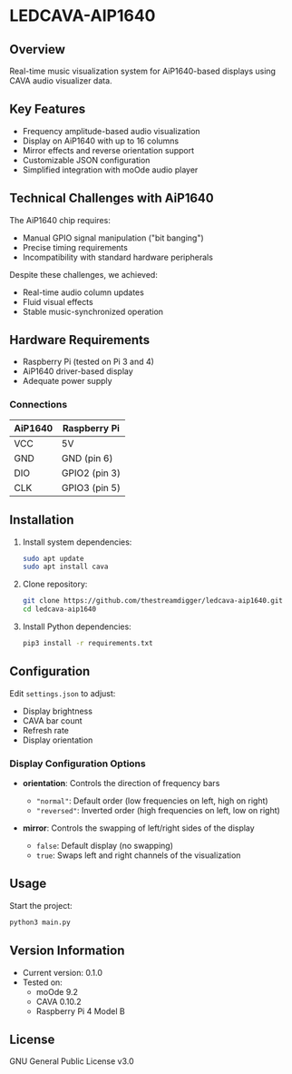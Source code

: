 # LEDCAVA-AIP1640

## Overview

Real-time music visualization system for AiP1640-based displays using CAVA audio visualizer data.

## Key Features

- Frequency amplitude-based audio visualization
- Display on AiP1640 with up to 16 columns
- Mirror effects and reverse orientation support
- Customizable JSON configuration
- Simplified integration with moOde audio player

## Technical Challenges with AiP1640

The AiP1640 chip requires:
- Manual GPIO signal manipulation ("bit banging")
- Precise timing requirements
- Incompatibility with standard hardware peripherals

Despite these challenges, we achieved:
- Real-time audio column updates
- Fluid visual effects
- Stable music-synchronized operation

## Hardware Requirements

- Raspberry Pi (tested on Pi 3 and 4)
- AiP1640 driver-based display
- Adequate power supply

### Connections

| AiP1640 | Raspberry Pi |
|---------|--------------|
| VCC     | 5V           |
| GND     | GND (pin 6)  |
| DIO     | GPIO2 (pin 3)|
| CLK     | GPIO3 (pin 5)|

## Installation

1. Install system dependencies:
   ```bash
   sudo apt update
   sudo apt install cava
   ```

2. Clone repository:
   ```bash
   git clone https://github.com/thestreamdigger/ledcava-aip1640.git
   cd ledcava-aip1640
   ```

3. Install Python dependencies:
   ```bash
   pip3 install -r requirements.txt
   ```

## Configuration

Edit `settings.json` to adjust:
- Display brightness
- CAVA bar count
- Refresh rate
- Display orientation

### Display Configuration Options

- **orientation**: Controls the direction of frequency bars
  - `"normal"`: Default order (low frequencies on left, high on right)
  - `"reversed"`: Inverted order (high frequencies on left, low on right)

- **mirror**: Controls the swapping of left/right sides of the display
  - `false`: Default display (no swapping)
  - `true`: Swaps left and right channels of the visualization

## Usage

Start the project:
```bash
python3 main.py
```

## Version Information

- Current version: 0.1.0
- Tested on:
  - moOde 9.2
  - CAVA 0.10.2
  - Raspberry Pi 4 Model B

## License

GNU General Public License v3.0